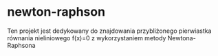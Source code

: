 # newton-raphson
Ten projekt jest dedykowany do znajdowania przybliżonego pierwiastka równania nieliniowego f(x)=0 z wykorzystaniem metody Newtona-Raphsona
